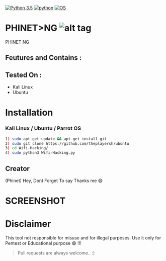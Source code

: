 [![Python 3.5](https://img.shields.io/badge/Python-3.5-yellow.svg)](http://www.python.org/download/)
[![python](https://img.shields.io/badge/python-2.7-brightgreen.svg)](https://www.python.org/downloads/release/python-2714/)
[![OS](https://img.shields.io/badge/Tested%20On-Linux%20%7C%20Android-yellowgreen.svg)](https://termux.com/)






# PHINET>NG  ![alt tag](http://icons.iconarchive.com/icons/icons8/ios7/48/Network-Wifi-Logo-icon.png)



PHINET NG


## Feutures and Contains :




## Tested On :

* Kali Linux
* Ubuntu



# Installation


### Kali Linux / Ubuntu / Parrot OS

```bash
1) sudo apt-get update && apt-get install git
2) sudo git clone https://github.com/theplayersh/ubuntu
3) cd Wifi-Hacking/
4) sudo python3 Wifi-Hacking.py
```

## Creator

(Phinet) Hey, Dont Forget To say Thanks me :smile:


# SCREENSHOT










# Disclaimer 


This tool not responsible for misuse and for illegal purposes. Use it only for Pentest or Educational purpose :smile: !!!



> Pull requests are always welcome.. :)  






 
 
 





